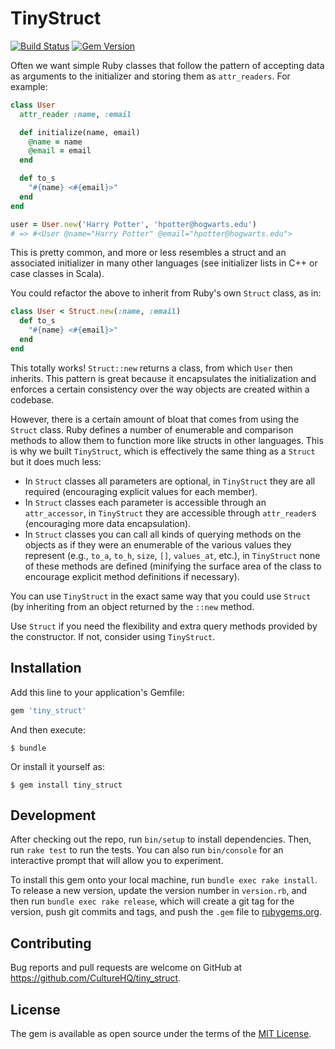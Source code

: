 # TinyStruct

[![Build Status](https://github.com/CultureHQ/tiny_struct/workflows/Push/badge.svg)](https://github.com/CultureHQ/tiny_struct/actions)
[![Gem Version](https://img.shields.io/gem/v/tiny_struct.svg)](https://github.com/CultureHQ/tiny_struct)

Often we want simple Ruby classes that follow the pattern of accepting data as arguments to the initializer and storing them as `attr_readers`. For example:

```ruby
class User
  attr_reader :name, :email

  def initialize(name, email)
    @name = name
    @email = email
  end

  def to_s
    "#{name} <#{email}>"
  end
end

user = User.new('Harry Potter', 'hpotter@hogwarts.edu')
# => #<User @name="Harry Potter" @email="hpotter@hogwarts.edu">
```

This is pretty common, and more or less resembles a struct and an associated initializer in many other languages (see initializer lists in C++ or case classes in Scala).

You could refactor the above to inherit from Ruby's own `Struct` class, as in:

```ruby
class User < Struct.new(:name, :email)
  def to_s
    "#{name} <#{email}>"
  end
end
```

This totally works! `Struct::new` returns a class, from which `User` then inherits. This pattern is great because it encapsulates the initialization and enforces a certain consistency over the way objects are created within a codebase.

However, there is a certain amount of bloat that comes from using the `Struct` class. Ruby defines a number of enumerable and comparison methods to allow them to function more like structs in other languages. This is why we built `TinyStruct`, which is effectively the same thing as a `Struct` but it does much less:

* In `Struct` classes all parameters are optional, in `TinyStruct` they are all required (encouraging explicit values for each member).
* In `Struct` classes each parameter is accessible through an `attr_accessor`, in `TinyStruct` they are accessible through `attr_reader`s (encouraging more data encapsulation).
* In `Struct` classes you can call all kinds of querying methods on the objects as if they were an enumerable of the various values they represent (e.g., `to_a`, `to_h`, `size`, `[]`, `values_at`, etc.), in `TinyStruct` none of these methods are defined (minifying the surface area of the class to encourage explicit method definitions if necessary).

You can use `TinyStruct` in the exact same way that you could use `Struct` (by inheriting from an object returned by the `::new` method.

Use `Struct` if you need the flexibility and extra query methods provided by the constructor. If not, consider using `TinyStruct`.

## Installation

Add this line to your application's Gemfile:

```ruby
gem 'tiny_struct'
```

And then execute:

    $ bundle

Or install it yourself as:

    $ gem install tiny_struct

## Development

After checking out the repo, run `bin/setup` to install dependencies. Then, run `rake test` to run the tests. You can also run `bin/console` for an interactive prompt that will allow you to experiment.

To install this gem onto your local machine, run `bundle exec rake install`. To release a new version, update the version number in `version.rb`, and then run `bundle exec rake release`, which will create a git tag for the version, push git commits and tags, and push the `.gem` file to [rubygems.org](https://rubygems.org).

## Contributing

Bug reports and pull requests are welcome on GitHub at https://github.com/CultureHQ/tiny_struct.

## License

The gem is available as open source under the terms of the [MIT License](https://opensource.org/licenses/MIT).
